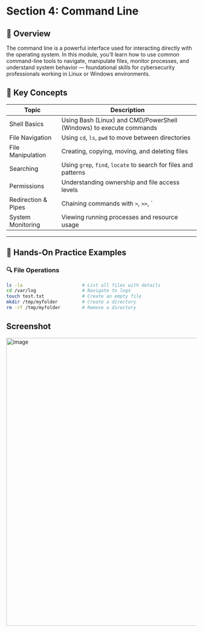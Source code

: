 # Section 4: Command Line

## 🧭 Overview

The command line is a powerful interface used for interacting directly with the operating system. In this module, you’ll learn how to use common command-line tools to navigate, manipulate files, monitor processes, and understand system behavior — foundational skills for cybersecurity professionals working in Linux or Windows environments.

## 📌 Key Concepts

| Topic              | Description                                                               |
|--------------------|---------------------------------------------------------------------------|
| Shell Basics        | Using Bash (Linux) and CMD/PowerShell (Windows) to execute commands       |
| File Navigation     | Using `cd`, `ls`, `pwd` to move between directories                       |
| File Manipulation   | Creating, copying, moving, and deleting files                             |
| Searching           | Using `grep`, `find`, `locate` to search for files and patterns           |
| Permissions         | Understanding ownership and file access levels                            |
| Redirection & Pipes | Chaining commands with `>`, `>>`, `|` for powerful automation              |
| System Monitoring   | Viewing running processes and resource usage                              |

---

## 🧪 Hands‑On Practice Examples

### 🔍 File Operations

```bash
ls -la                      # List all files with details
cd /var/log                 # Navigate to logs
touch test.txt              # Create an empty file
mkdir /tmp/myfolder         # Create a directory
rm -rf /tmp/myfolder        # Remove a directory
```

## Screenshot

<img width="1761" height="760" alt="image" src="https://github.com/user-attachments/assets/ac3244e2-f84b-44aa-8a8f-70a0bcd217f8" />
